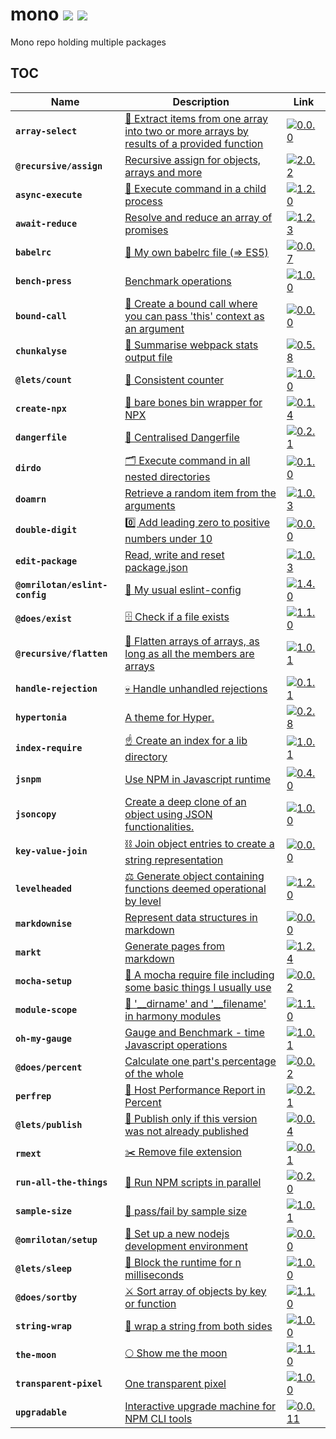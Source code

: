 # mono [![](https://circleci.com/gh/omrilotan/mono.svg?style=svg)](https://circleci.com/gh/omrilotan/workflows/mono) [![](https://img.shields.io/badge/-%F0%9F%93%8A-fff.svg)](https://circleci.com/build-insights/gh/omrilotan/mono/master)
Mono repo holding multiple packages

## TOC

| Name | Description | Link
| --- | --- | ---
| **`array-select`** | [🚬 Extract items from one array into two or more arrays by results of a provided function](./packages/array-select#readme) | [![0.0.0](https://img.shields.io/npm/v/array-select.svg)](https://www.npmjs.com/package/array-select)
| **`@recursive/assign`** | [Recursive assign for objects, arrays and more](./packages/assign#readme) | [![2.0.2](https://img.shields.io/npm/v/@recursive/assign.svg)](https://www.npmjs.com/package/@recursive/assign)
| **`async-execute`** | [🦅 Execute command in a child process](./packages/async-execute#readme) | [![1.2.0](https://img.shields.io/npm/v/async-execute.svg)](https://www.npmjs.com/package/async-execute)
| **`await-reduce`** | [Resolve and reduce an array of promises](./packages/await-reduce#readme) | [![1.2.3](https://img.shields.io/npm/v/await-reduce.svg)](https://www.npmjs.com/package/await-reduce)
| **`babelrc`** | [🗼 My own babelrc file (=> ES5)](./packages/babelrc#readme) | [![0.0.7](https://img.shields.io/npm/v/babelrc.svg)](https://www.npmjs.com/package/babelrc)
| **`bench-press`** | [Benchmark operations](./packages/bench-press#readme) | [![1.0.0](https://img.shields.io/npm/v/bench-press.svg)](https://www.npmjs.com/package/bench-press)
| **`bound-call`** | [👔 Create a bound call where you can pass 'this' context as an argument](./packages/bound-call#readme) | [![0.0.0](https://img.shields.io/npm/v/bound-call.svg)](https://www.npmjs.com/package/bound-call)
| **`chunkalyse`** | [🍰 Summarise webpack stats output file](./packages/chunkalyse#readme) | [![0.5.8](https://img.shields.io/npm/v/chunkalyse.svg)](https://www.npmjs.com/package/chunkalyse)
| **`@lets/count`** | [🔢 Consistent counter](./packages/count#readme) | [![1.0.0](https://img.shields.io/npm/v/@lets/count.svg)](https://www.npmjs.com/package/@lets/count)
| **`create-npx`** | [🔢 bare bones bin wrapper for NPX](./packages/create-npx#readme) | [![0.1.4](https://img.shields.io/npm/v/create-npx.svg)](https://www.npmjs.com/package/create-npx)
| **`dangerfile`** | [🚨 Centralised Dangerfile](./packages/dangerfile#readme) | [![0.2.1](https://img.shields.io/npm/v/dangerfile.svg)](https://www.npmjs.com/package/dangerfile)
| **`dirdo`** | [🗂 Execute command in all nested directories](./packages/dirdo#readme) | [![0.1.0](https://img.shields.io/npm/v/dirdo.svg)](https://www.npmjs.com/package/dirdo)
| **`doamrn`** | [Retrieve a random item from the arguments](./packages/doamrn#readme) | [![1.0.3](https://img.shields.io/npm/v/doamrn.svg)](https://www.npmjs.com/package/doamrn)
| **`double-digit`** | [0️⃣ Add leading zero to positive numbers under 10](./packages/double-digit#readme) | [![0.0.0](https://img.shields.io/npm/v/double-digit.svg)](https://www.npmjs.com/package/double-digit)
| **`edit-package`** | [Read, write and reset package.json](./packages/edit-package#readme) | [![1.0.3](https://img.shields.io/npm/v/edit-package.svg)](https://www.npmjs.com/package/edit-package)
| **`@omrilotan/eslint-config`** | [🔧 My usual eslint-config](./packages/eslintrc#readme) | [![1.4.0](https://img.shields.io/npm/v/@omrilotan/eslint-config.svg)](https://www.npmjs.com/package/@omrilotan/eslint-config)
| **`@does/exist`** | [🗄 Check if a file exists](./packages/exist#readme) | [![1.1.0](https://img.shields.io/npm/v/@does/exist.svg)](https://www.npmjs.com/package/@does/exist)
| **`@recursive/flatten`** | [🍳 Flatten arrays of arrays, as long as all the members are arrays](./packages/flatten#readme) | [![1.0.1](https://img.shields.io/npm/v/@recursive/flatten.svg)](https://www.npmjs.com/package/@recursive/flatten)
| **`handle-rejection`** | [💀 Handle unhandled rejections](./packages/handle-rejection#readme) | [![0.1.1](https://img.shields.io/npm/v/handle-rejection.svg)](https://www.npmjs.com/package/handle-rejection)
| **`hypertonia`** | [A theme for Hyper.](./packages/hypertonia#readme) | [![0.2.8](https://img.shields.io/npm/v/hypertonia.svg)](https://www.npmjs.com/package/hypertonia)
| **`index-require`** | [☝️ Create an index for a lib directory](./packages/index-require#readme) | [![1.0.1](https://img.shields.io/npm/v/index-require.svg)](https://www.npmjs.com/package/index-require)
| **`jsnpm`** | [Use NPM in Javascript runtime](./packages/jsnpm#readme) | [![0.4.0](https://img.shields.io/npm/v/jsnpm.svg)](https://www.npmjs.com/package/jsnpm)
| **`jsoncopy`** | [Create a deep clone of an object using JSON functionalities.](./packages/jsoncopy#readme) | [![1.0.0](https://img.shields.io/npm/v/jsoncopy.svg)](https://www.npmjs.com/package/jsoncopy)
| **`key-value-join`** | [⛓ Join object entries to create a string representation](./packages/key-value-join#readme) | [![0.0.0](https://img.shields.io/npm/v/key-value-join.svg)](https://www.npmjs.com/package/key-value-join)
| **`levelheaded`** | [⚖️ Generate object containing functions deemed operational by level](./packages/levelheaded#readme) | [![1.2.0](https://img.shields.io/npm/v/levelheaded.svg)](https://www.npmjs.com/package/levelheaded)
| **`markdownise`** | [Represent data structures in markdown](./packages/markdownise#readme) | [![0.0.0](https://img.shields.io/npm/v/markdownise.svg)](https://www.npmjs.com/package/markdownise)
| **`markt`** | [Generate pages from markdown](./packages/markt#readme) | [![1.2.4](https://img.shields.io/npm/v/markt.svg)](https://www.npmjs.com/package/markt)
| **`mocha-setup`** | [🚨 A mocha require file including some basic things I usually use](./packages/mocha-setup#readme) | [![0.0.2](https://img.shields.io/npm/v/mocha-setup.svg)](https://www.npmjs.com/package/mocha-setup)
| **`module-scope`** | [📍 '__dirname' and '__filename' in harmony modules](./packages/module-scope#readme) | [![1.1.0](https://img.shields.io/npm/v/module-scope.svg)](https://www.npmjs.com/package/module-scope)
| **`oh-my-gauge`** | [Gauge and Benchmark - time Javascript operations](./packages/oh-my-gauge#readme) | [![1.0.1](https://img.shields.io/npm/v/oh-my-gauge.svg)](https://www.npmjs.com/package/oh-my-gauge)
| **`@does/percent`** | [Calculate one part's percentage of the whole](./packages/percent#readme) | [![0.0.2](https://img.shields.io/npm/v/@does/percent.svg)](https://www.npmjs.com/package/@does/percent)
| **`perfrep`** | [🐎 Host Performance Report in Percent](./packages/perfrep#readme) | [![0.2.1](https://img.shields.io/npm/v/perfrep.svg)](https://www.npmjs.com/package/perfrep)
| **`@lets/publish`** | [🛵 Publish only if this version was not already published](./packages/publish#readme) | [![0.0.4](https://img.shields.io/npm/v/@lets/publish.svg)](https://www.npmjs.com/package/@lets/publish)
| **`rmext`** | [✂️ Remove file extension](./packages/rmext#readme) | [![0.0.1](https://img.shields.io/npm/v/rmext.svg)](https://www.npmjs.com/package/rmext)
| **`run-all-the-things`** | [👟 Run NPM scripts in parallel](./packages/run-all-the-things#readme) | [![0.2.0](https://img.shields.io/npm/v/run-all-the-things.svg)](https://www.npmjs.com/package/run-all-the-things)
| **`sample-size`** | [🎲 pass/fail by sample size](./packages/sample-size#readme) | [![1.0.1](https://img.shields.io/npm/v/sample-size.svg)](https://www.npmjs.com/package/sample-size)
| **`@omrilotan/setup`** | [🔩 Set up a new nodejs development environment](./packages/setup#readme) | [![0.0.0](https://img.shields.io/npm/v/@omrilotan/setup.svg)](https://www.npmjs.com/package/@omrilotan/setup)
| **`@lets/sleep`** | [🛌 Block the runtime for n milliseconds](./packages/sleep#readme) | [![1.0.0](https://img.shields.io/npm/v/@lets/sleep.svg)](https://www.npmjs.com/package/@lets/sleep)
| **`@does/sortby`** | [⚔️ Sort array of objects by key or function](./packages/sortby#readme) | [![1.1.0](https://img.shields.io/npm/v/@does/sortby.svg)](https://www.npmjs.com/package/@does/sortby)
| **`string-wrap`** | [🥪 wrap a string from both sides](./packages/string-wrap#readme) | [![1.0.0](https://img.shields.io/npm/v/string-wrap.svg)](https://www.npmjs.com/package/string-wrap)
| **`the-moon`** | [🌕 Show me the moon](./packages/the-moon#readme) | [![1.1.0](https://img.shields.io/npm/v/the-moon.svg)](https://www.npmjs.com/package/the-moon)
| **`transparent-pixel`** | [One transparent pixel](./packages/transparent-pixel#readme) | [![1.0.0](https://img.shields.io/npm/v/transparent-pixel.svg)](https://www.npmjs.com/package/transparent-pixel)
| **`upgradable`** | [Interactive upgrade machine for NPM CLI tools](./packages/upgradable#readme) | [![0.0.11](https://img.shields.io/npm/v/upgradable.svg)](https://www.npmjs.com/package/upgradable)
